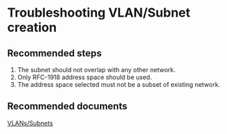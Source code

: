 # Troubleshooting VLAN/Subnet creation  

## **Recommended steps**

1. The subnet should not overlap with any other network.<br>
2. Only RFC-1918 address space should be used. <br>
3. The address space selected must not be a subset of existing network.<br>


## **Recommended documents**

[VLANs/Subnets](https://docs.cloudsimple.com/csportal/network/vlansubnet/)<br>